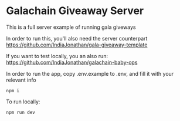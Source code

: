 # Galachain Giveaway Server

This is a full server example of running gala giveways

In order to run this, you'll also need the server counterpart
https://github.com/IndiaJonathan/gala-giveaway-template

If you want to test locally, you an also run:
https://github.com/IndiaJonathan/galachain-baby-ops


In order to run the app, copy .env.example to .env, and fill it with your relevant info

```
npm i
```

To run locally:

```
npm run dev
```